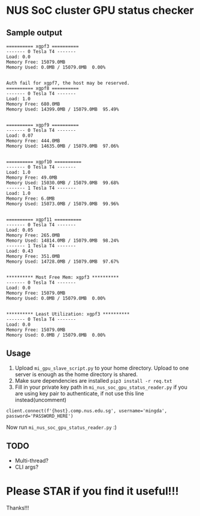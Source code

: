 # NUS SoC cluster GPU status checker

## Sample output
```
========== xgpf3 ==========
------- 0 Tesla T4 -------
Load: 0.0
Memory Free: 15079.0MB
Memory Used: 0.0MB / 15079.0MB  0.00%


Auth fail for xgpf7, the host may be reserved.
========== xgpf8 ==========
------- 0 Tesla T4 -------
Load: 1.0
Memory Free: 680.0MB
Memory Used: 14399.0MB / 15079.0MB  95.49%


========== xgpf9 ==========
------- 0 Tesla T4 -------
Load: 0.07
Memory Free: 444.0MB
Memory Used: 14635.0MB / 15079.0MB  97.06%


========== xgpf10 ==========
------- 0 Tesla T4 -------
Load: 1.0
Memory Free: 49.0MB
Memory Used: 15030.0MB / 15079.0MB  99.68%
------- 1 Tesla T4 -------
Load: 1.0
Memory Free: 6.0MB
Memory Used: 15073.0MB / 15079.0MB  99.96%


========== xgpf11 ==========
------- 0 Tesla T4 -------
Load: 0.05
Memory Free: 265.0MB
Memory Used: 14814.0MB / 15079.0MB  98.24%
------- 1 Tesla T4 -------
Load: 0.43
Memory Free: 351.0MB
Memory Used: 14728.0MB / 15079.0MB  97.67%


********** Most Free Mem: xgpf3 **********
------- 0 Tesla T4 -------
Load: 0.0
Memory Free: 15079.0MB
Memory Used: 0.0MB / 15079.0MB  0.00%


********** Least Utilization: xgpf3 **********
------- 0 Tesla T4 -------
Load: 0.0
Memory Free: 15079.0MB
Memory Used: 0.0MB / 15079.0MB  0.00%
```

## Usage

1. Upload `mi_gpu_slave_script.py` to your home directory. Upload to one server is enough as the home directory is shared.
2. Make sure dependencies are installed `pip3 install -r req.txt`
3. Fill in your private key path in `mi_nus_soc_gpu_status_reader.py` if you are using key pair to authenticate, if not use this line instead(uncomment)
```
client.connect(f'{host}.comp.nus.edu.sg', username='mingda', password='PASSWORD_HERE')
```

Now run `mi_nus_soc_gpu_status_reader.py`
:)


## TODO

- Multi-thread?
- CLI args?

# Please STAR if you find it useful!!!
Thanks!!!
